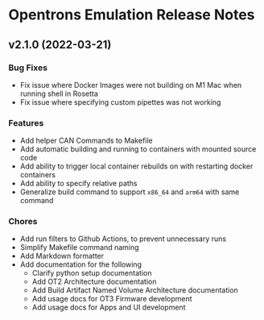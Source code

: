 # Opentrons Emulation Release Notes

## v2.1.0 (2022-03-21)

### Bug Fixes

* Fix issue where Docker Images were not building on M1 Mac when running shell in Rosetta
* Fix issue where specifying custom pipettes was not working

### Features

* Add helper CAN Commands to Makefile
* Add automatic building and running to containers with mounted source code
* Add ability to trigger local container rebuilds on with restarting docker containers
* Add ability to specify relative paths
* Generalize build command to support `x86_64` and `arm64` with same command

### Chores

* Add run filters to Github Actions, to prevent unnecessary runs
* Simplify Makefile command naming
* Add Markdown formatter
* Add documentation for the following
    * Clarify python setup documentation
    * Add OT2 Architecture documentation
    * Add Build Artifact Named Volume Architecture documentation
    * Add usage docs for OT3 Firmware development
    * Add usage docs for Apps and UI development
